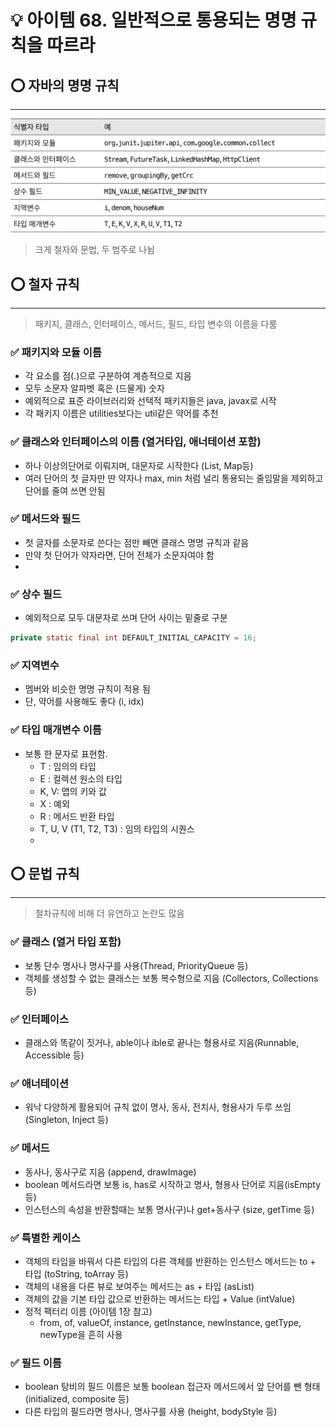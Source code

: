 # 💡 아이템 68. 일반적으로 통용되는 명명 규칙을 따르라

## ⭕ 자바의 명명 규칙
* * *
![img.png](img.png)
> 크게 철자와 문법, 두 범주로 나뉨

## ⭕ 철자 규칙
* * *
> 패키지, 클래스, 인터페이스, 메서드, 필드, 타입 변수의 이름을 다룸
### ✅ 패키지와 모듈 이름
* 각 요소를 점(.)으로 구분하여 계층적으로 지음
* 모두 소문자 알파벳 혹은 (드물게) 숫자
* 예외적으로 표준 라이브러리와 선택적 패키지들은 java, javax로 시작
* 각 패키지 이름은 utilities보다는 util같은 약어를 추천

### ✅ 클래스와 인터페이스의 이름 (열거타입, 애너테이션 포함)
* 하나 이상의단어로 이뤄지며, 대문자로 시작한다 (List, Map등)
* 여러 단어의 첫 글자만 딴 약자나 max, min 처럼 널리 통용되는 줄임말을 제외하고 단어를 줄여 쓰면 안됨

### ✅ 메서드와 필드
* 첫 글자를 소문자로 쓴다는 점만 빼면 클래스 명명 규칙과 같음
* 만약 첫 단어가 약자라면, 단어 전체가 소문자여야 함
* 
### ✅ 상수 필드
* 예외적으로 모두 대문자로 쓰며 단어 사이는 밑줄로 구분
```java
private static final int DEFAULT_INITIAL_CAPACITY = 16;
```
### ✅ 지역변수
* 멤버와 비슷한 명명 규칙이 적용 됨
* 단, 약어를 사용해도 좋다 (i, idx)
### ✅ 타입 매개변수 이름
* 보통 한 문자로 표현함.
  * T : 임의의 타입
  * E : 컬렉션 원소의 타입
  * K, V: 맵의 키와 값
  * X : 예외
  * R : 메서드 반환 타입
  * T, U, V (T1, T2, T3) : 임의 타입의 시퀀스
  * 
## ⭕ 문법 규칙
* * *
> 철차규칙에 비해 더 유연하고 논란도 많음
> 
### ✅ 클래스 (열거 타입 포함)
* 보통 단수 명사나 명사구를 사용(Thread, PriorityQueue 등)
* 객체를 생성할 수 없는 클래스는 보통 복수형으로 지음 (Collectors, Collections 등)

### ✅ 인터페이스
* 클래스와 똑같이 짓거나, able이나 ible로 끝나는 형용사로 지음(Runnable, Accessible 등)

### ✅ 애너테이션
* 워낙 다양하게 활용되어 규칙 없이 명사, 동사, 전치사, 형용사가 두루 쓰임(Singleton, Inject 등)

### ✅ 메서드
* 동사나, 동사구로 지음 (append, drawImage)
* boolean 메서드라면 보통  is, has로 시작하고 명사, 형용사 단어로 지음(isEmpty 등)
* 인스턴스의 속성을 반환할때는 보통 명사(구)나 get+동사구 (size, getTime 등)

### ✅ 특별한 케이스
* 객체의 타입을 바꿔서 다른 타입의 다른 객체를 반환하는 인스턴스 메서드는 to + 타입 (toString, toArray 등)
* 객체의 내용을 다른 뷰로 보여주는 메서드는 as + 타입 (asList)
* 객체의 값을 기본 타입 값으로 반환하는 메서드는 타입 + Value (intValue)
* 정적 팩터리 이름 (아이템 1장 참고)
  * from, of, valueOf, instance, getInstance, newInstance, getType, newType을 흔히 사용

### ✅ 필드 이름
* boolean 탕비의 필드 이름은 보통 boolean 접근자 메서드에서 앞 단어를 뺀 형태 (initialized, composite 등)
* 다른 타입의 필드라면 명사나, 명사구를 사용 (height, bodyStyle 등)